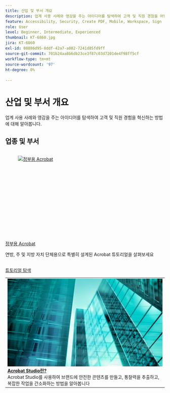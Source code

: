 ```yaml
---
title: 산업 및 부서 개요
description: 업계 사용 사례와 영감을 주는 아이디어를 탐색하여 고객 및 직원 경험을 어떻게 변화시킬 수 있는지 알아보십시오.
feature: Accessibility, Security, Create PDF, Mobile, Workspace, Sign
role: User
level: Beginner, Intermediate, Experienced
thumbnail: KT-6860.jpg
jira: KT-6860
exl-id: 08886d95-8ddf-42a7-a802-7241d85fd9ff
source-git-commit: 701b24aa8b6db23ce3f87c03d7201de4f98ff5cf
workflow-type: tm+mt
source-wordcount: '97'
ht-degree: 0%

---
```


# 산업 및 부서 개요

업계 사용 사례와 영감을 주는 아이디어를 탐색하여 고객 및 직원 경험을 혁신하는 방법에 대해 알아봅니다.

## 업종 및 부서

<!-- START CARDS HTML - DO NOT MODIFY BY HAND -->
<div class="columns">
    <div class="column is-half-tablet is-half-desktop is-one-third-widescreen" aria-label="Acrobat for government">
        <div class="card" style="height: 100%; display: flex; flex-direction: column; height: 100%;">
            <div class="card-image">
                <figure class="image x-is-16by9">
                    <a href="https://experienceleague.adobe.com/ko/docs/document-cloud-learn/acrobat-learning/by-industry/gov/gov-overview" title="정부용 Acrobat" target="_self" rel="referrer">
                        <img class="is-bordered-r-small" src="https://experienceleague.adobe.com/ko/docs/document-cloud-learn/acrobat-learning/by-industry/media_1abe687622f66d3337ba5f1e48f787f436753c3bc.png?width=400&format=webply&optimize=medium" alt="정부용 Acrobat"
                             style="width: 100%; aspect-ratio: 16 / 9; object-fit: cover; overflow: hidden; display: block; margin: auto;">
                    </a>
                </figure>
            </div>
            <div class="card-content is-padded-small" style="display: flex; flex-direction: column; flex-grow: 1; justify-content: space-between;">
                <div class="top-card-content">
                    <p class="headline is-size-6 has-text-weight-bold">
                        <a href="https://experienceleague.adobe.com/ko/docs/document-cloud-learn/acrobat-learning/by-industry/gov/gov-overview" target="_self" rel="referrer" title="정부용 Acrobat">정부용 Acrobat</a>
                    </p>
                    <p class="is-size-6">연방, 주 및 지방 자치 단체용으로 특별히 설계된 Acrobat 튜토리얼을 살펴보세요</p>
                </div>
                <a href="https://experienceleague.adobe.com/ko/docs/document-cloud-learn/acrobat-learning/by-industry/gov/gov-overview" target="_self" rel="referrer" class="spectrum-Button spectrum-Button--outline spectrum-Button--primary spectrum-Button--sizeM" style="align-self: flex-start; margin-top: 1rem;">
                    <span class="spectrum-Button-label has-no-wrap has-text-weight-bold">튜토리얼 탐색</span>
                </a>
            </div>
        </div>
    </div>
</div>
<!-- END CARDS HTML - DO NOT MODIFY BY HAND -->

<table style="table-layout:fixed">
<tr>
  <td>
    <a href="../getting-started/acrobat-studio.md">
      <img alt="Acrobat Studio 개요" src="../assets/acrobat-studio.png" />
    </a>
    <div>
    <a href="../getting-started/acrobat-studio.md"><strong>Acrobat Studio란?</strong></a>
    </div>
    Acrobat Studio를 사용하여 브랜드에 안전한 콘텐츠를 만들고, 통찰력을 추출하고, 복잡한 작업을 간소화하는 방법을 알아봅니다
    <br>
  </td>
  </tr>
  </table>
